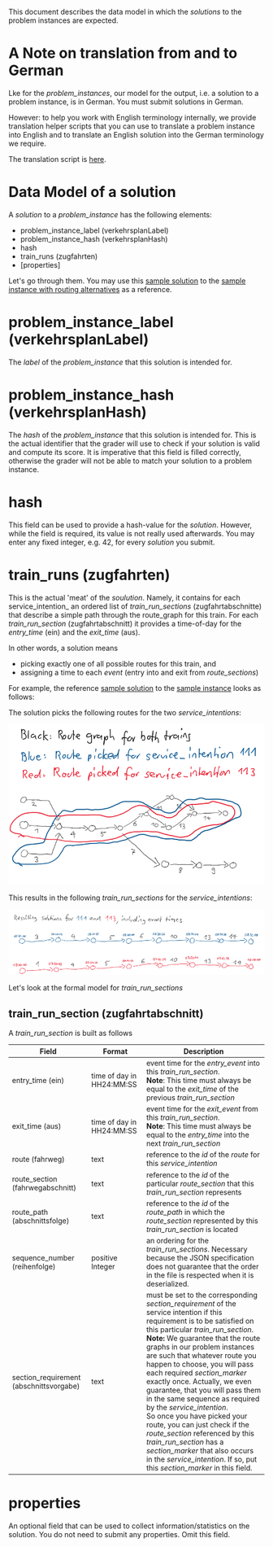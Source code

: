 This document describes the data model in which the _solutions_ to the problem instances are expected.

# A Note on translation from and to German
Lke for the _problem_instances_, our model for the output, i.e. a solution to a problem instance, is in German. You must submit solutions in German.

However: to help you work with English terminology internally, we provide translation helper scripts that you can use to translate a problem instance into English and to translate an English solution into the German terminology we require.

The translation script is [here](https://gitlab.crowdai.org/jordiju/train-schedule-optimisation-challenge-starter-kit/blob/master/utils/translate.py).

# Data Model of a solution

A _solution_ to a _problem_instance_ has the following elements:
* problem_instance_label (verkehrsplanLabel)
* problem_instance_hash (verkehrsplanHash)
* hash
* train_runs (zugfahrten)
* [properties]

Let's go through them. You may use this [sample solution](sample_files/sample_scenario_with_routing_alternatives_solution.json) to the [sample instance with routing alternatives](sample_files/sample_scenario_with_routing_alternatives.json) as a reference.

# problem_instance_label (verkehrsplanLabel)
The _label_ of the _problem_instance_ that this solution is intended for.

# problem_instance_hash (verkehrsplanHash)
The _hash_ of the _problem_instance_ that this solution is intended for. This is the actual identifier that the grader will use to check if your solution is valid and compute its score. It is imperative that this field is filled correctly, otherwise the grader will not be able to match your solution to a problem instance.

# hash
This field can be used to provide a hash-value for the _solution_. However, while the field is required, its value is not really used afterwards. You may enter any fixed integer, e.g. 42, for every _solution_ you submit.

# train_runs (zugfahrten)
This is the actual 'meat' of the _soulution_. Namely, it contains for each service_intention_ an ordered list of _train_run_sections_ (zugfahrtabschnitte) that describe a simple path through the route_graph for this train. For each _train_run_section_ (zugfahrtabschnitt) it provides a time-of-day for the _entry_time_ (ein) and the _exit_time_ (aus).

In other words, a solution means
* picking exactly one of all possible routes for this train, and
* assigning a time to each _event_ (entry into and exit from _route_sections_)

For example, the reference [sample solution](https://gitlab.crowdai.org/jordiju/train-schedule-optimisation-challenge-starter-kit/blob/master/sample_files/sample_scenario_with_routing_alternatives_solution.json) to the [sample instance](https://gitlab.crowdai.org/jordiju/train-schedule-optimisation-challenge-starter-kit/blob/master/sample_files/sample_scenario_with_routing_alternatives.json) looks as follows:

The solution picks the following routes for the two _service_intentions_:

![](data_model/img/solution_routes.png)

This results in the following _train_run_sections_ for the _service_intentions_:

![](data_model/img/solution_sections_and_times.png)

Let's look at the formal model for _train_run_sections_

## train_run_section (zugfahrtabschnitt)
A _train_run_section_ is built as follows

| Field                                                                                         | Format                            | Description    |
| -------------     |-------------      | -----         |
| entry_time (ein)   | time of day in HH24:MM:SS                         | event time for the _entry_event_ into this _train_run_section_. <br>__Note__: This time must always be equal to the _exit_time_ of the previous _train_run_section_    |
| exit_time (aus)   | time of day in HH24:MM:SS                         | event time for the _exit_event_ from this _train_run_section_. <br>__Note__: This time must always be equal to the _entry_time_ into the next _train_run_section_    |
| route (fahrweg)   | text                         | reference to the _id_ of the _route_ for this _service_intention_ |
| route_section (fahrwegabschnitt)   | text                         | reference to the _id_ of the particular _route_section_ that this _train_run_section_ represents |
| route_path (abschnittsfolge)   | text                         | reference to the _id_ of the _route_path_ in which the _route_section_ represented by this _train_run_section_ is located |
| sequence_number (reihenfolge)   | positive Integer                         | an ordering for the _train_run_sections_. Necessary because the JSON specification does not guarantee that the order in the file is respected when it is deserialized. |
| section_requirement (abschnittsvorgabe)   | text                         | must be set to the corresponding _section_requirement_ of the service intention if this requirement is to be satisfied on this particular _train_run_section_. <br> __Note:__  We guarantee that the route graphs in our problem instances are such that whatever route you happen to choose, you will pass each required _section_marker_ exactly once. Actually, we even guarantee, that you will pass them in the same sequence as required by the _service_intention_. <br>So once you have picked your route, you can just check if the _route_section_ referenced by this _train_run_section_ has a _section_marker_ that also occurs in the _service_intention_. If so, put this _section_marker_ in this field.

# properties
An optional field that can be used to collect information/statistics on the solution. You do not need to submit any properties. Omit this field.